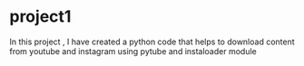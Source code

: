 # project1
In this project , I have created a python code that helps to download content from youtube and instagram using pytube and instaloader module
